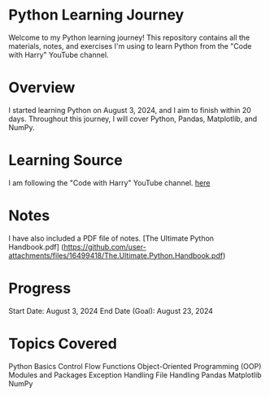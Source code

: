 # Python Learning Journey
Welcome to my Python learning journey! This repository contains all the materials, notes, and exercises I'm using to learn Python from the "Code with Harry" YouTube channel.

# Overview
I started learning Python on August 3, 2024, and I aim to finish within 20 days. 
Throughout this journey, I will cover Python, Pandas, Matplotlib, and NumPy.

# Learning Source
I am following the "Code with Harry" YouTube channel. [here](https://www.youtube.com/watch?v=UrsmFxEIp5k) 

# Notes
I have also included a PDF file of notes.
 [The Ultimate Python Handbook.pdf] (https://github.com/user-attachments/files/16499418/The.Ultimate.Python.Handbook.pdf)

# Progress
Start Date: August 3, 2024
End Date (Goal): August 23, 2024

# Topics Covered
Python Basics
Control Flow
Functions
Object-Oriented Programming (OOP)
Modules and Packages
Exception Handling
File Handling
Pandas
Matplotlib
NumPy
